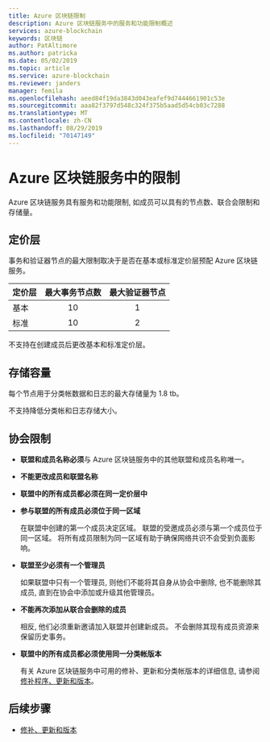 ```yaml
---
title: Azure 区块链限制
description: Azure 区块链服务中的服务和功能限制概述
services: azure-blockchain
keywords: 区块链
author: PatAltimore
ms.author: patricka
ms.date: 05/02/2019
ms.topic: article
ms.service: azure-blockchain
ms.reviewer: janders
manager: femila
ms.openlocfilehash: aeed84f19da3843d043eafef9d7444661901c53e
ms.sourcegitcommit: aaa82f3797d548c324f375b5aad5d54cb03c7288
ms.translationtype: MT
ms.contentlocale: zh-CN
ms.lasthandoff: 08/29/2019
ms.locfileid: "70147149"
---
```

# <a name="limits-in-azure-blockchain-service"></a>Azure 区块链服务中的限制

Azure 区块链服务具有服务和功能限制, 如成员可以具有的节点数、联合会限制和存储量。

## <a name="pricing-tier"></a>定价层

事务和验证器节点的最大限制取决于是否在基本或标准定价层预配 Azure 区块链服务。

| 定价层 | 最大事务节点数 | 最大验证器节点 |
|:---|:---:|:---:|
| 基本 | 10 | 1 |
| 标准 | 10 | 2 |

不支持在创建成员后更改基本和标准定价层。

## <a name="storage-capacity"></a>存储容量

每个节点用于分类帐数据和日志的最大存储量为 1.8 tb。

不支持降低分类帐和日志存储大小。

## <a name="consortium-limits"></a>协会限制

* **联盟和成员名称必须**与 Azure 区块链服务中的其他联盟和成员名称唯一。

* **不能更改成员和联盟名称**

* **联盟中的所有成员都必须在同一定价层中**

* **参与联盟的所有成员必须位于同一区域**

    在联盟中创建的第一个成员决定区域。 联盟的受邀成员必须与第一个成员位于同一区域。 将所有成员限制为同一区域有助于确保网络共识不会受到负面影响。

* **联盟至少必须有一个管理员**

    如果联盟中只有一个管理员, 则他们不能将其自身从协会中删除, 也不能删除其成员, 直到在协会中添加或升级其他管理员。

* **不能再次添加从联合会删除的成员**

    相反, 他们必须重新邀请加入联盟并创建新成员。 不会删除其现有成员资源来保留历史事务。

* **联盟中的所有成员都必须使用同一分类帐版本**

    有关 Azure 区块链服务中可用的修补、更新和分类帐版本的详细信息, 请参阅[修补程序、更新和版本](ledger-versions.md)。

## <a name="next-steps"></a>后续步骤

* [修补、更新和版本](ledger-versions.md)
